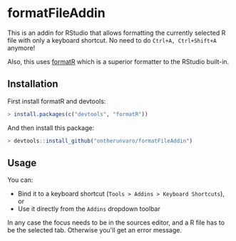 # formatFileAddin

This is an addin for RStudio that allows formatting the currently selected R file with only a keyboard shortcut.
No need to do `Ctrl+A, Ctrl+Shift+A` anymore!

Also, this uses [formatR](https://github.com/yihui/formatR) which is a superior formatter to the RStudio built-in.

## Installation

First install formatR and devtools:

```R
> install.packages(c("devtools", "formatR"))
```

And then install this package:

```R
> devtools::install_github("ontherunvaro/formatFileAddin")
```

## Usage

You can:

 * Bind it to a keyboard shortcut (`Tools > Addins > Keyboard Shortcuts`), or
 * Use it directly from the `Addins` dropdown toolbar

In any case the focus needs to be in the sources editor, and a R file has to be the selected tab. Otherwise you'll get an error message.
